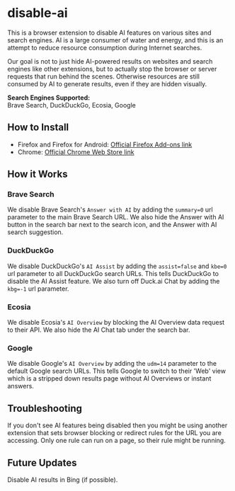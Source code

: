 # disable-ai
This is a browser extension to disable AI features on various sites and search engines. AI is a large consumer of water and energy, and this is an attempt to reduce resource consumption during Internet searches.

Our goal is not to just hide AI-powered results on websites and search engines like other extensions, but to actually stop the browser or server requests that run behind the scenes. Otherwise resources are still consumed by AI to generate results, even if they are hidden visually.

**Search Engines Supported:**  
Brave Search, DuckDuckGo, Ecosia, Google

## How to Install
- Firefox and Firefox for Android: [Official Firefox Add-ons link](https://addons.mozilla.org/en-US/firefox/addon/disable-ai/)
- Chrome: [Official Chrome Web Store link](https://chromewebstore.google.com/detail/disable-ai/blhpdcldeaiejfmdfbjonoafgkndhfcg)

## How it Works

### Brave Search
We disable Brave Search's `Answer with AI` by adding the `summary=0` url parameter to the main Brave Search URL. We also hide the Answer with AI button in the search bar next to the search icon, and the Answer with AI search suggestion.

### DuckDuckGo
We disable DuckDuckGo's `AI Assist` by adding the `assist=false` and `kbe=0` url parameter to all DuckDuckGo search URLs. This tells DuckDuckGo to disable the AI Assist feature. We also turn off Duck.ai Chat by adding the `kbg=-1` url parameter.

### Ecosia
We disable Ecosia's `AI Overview` by blocking the AI Overview data request to their API. We also hide the AI Chat tab under the search bar.

### Google
We disable Google's `AI Overview` by adding the `udm=14` parameter to the default Google search URLs. This tells Google to switch to their 'Web' view which is a stripped down results page without AI Overviews or instant answers.

## Troubleshooting
If you don't see AI features being disabled then you might be using another extension that sets browser blocking or redirect rules for the URL you are accessing. Only one rule can run on a page, so their rule might be running.

## Future Updates
Disable AI results in Bing (if possible).
